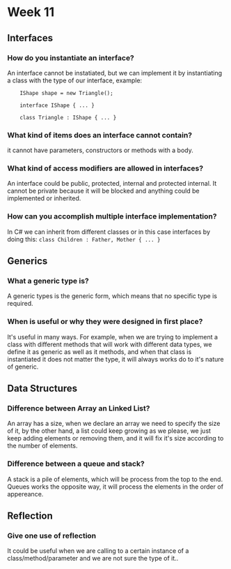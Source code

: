 # Week 11
## Interfaces
### How do you instantiate an interface?
An interface cannot be instatiated, but we can implement it by instantiating a class with the type of our interface, example:
``` 
    IShape shape = new Triangle();
    
    interface IShape { ... }

    class Triangle : IShape { ... }
```

### What kind of items does an interface cannot contain?
it cannot have parameters, constructors or methods with a body.

### What kind of access modifiers are allowed in interfaces?
An interface could be public, protected, internal and protected internal. It cannot be private because it will be blocked and anything could be implemented or inherited.

### How can you accomplish multiple interface implementation?
In C# we can inherit from different classes or in this case interfaces by doing this:
``` class Children : Father, Mother { ... } ```

## Generics
### What a generic type is?
A generic types is the generic form, which means that no specific type is required.

### When is useful or why they were designed in first place?
It's useful in many ways. For example, when we are trying to implement a class with different methods that will work with different data types, we define it as generic as well as it methods, and when that class is instantiated it does not matter the type, it will always works do to it's nature of generic.

## Data Structures
### Difference between Array an Linked List?
An array has a size, when we declare an array we need to specify the size of it, by the other hand, a list could keep growing as we please, we just keep adding elements or removing them, and it will fix it's size according to the number of elements.

### Difference between a queue and stack?
A stack is a pile of elements, which will be process from the top to the end. Queues works the opposite way, it will process the elements in the order of appereance.

## Reflection
### Give one use of reflection
It could be useful when we are calling to a certain instance of a class/method/parameter and we are not sure the type of it..